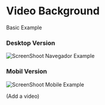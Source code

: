 # Video Background

Basic Example
### Desktop Version
![ScreenShoot Navegador Example](https://user-images.githubusercontent.com/67779237/87242275-0871fc80-c3e0-11ea-8548-c0a25371c661.png)

### Mobil Version 
![ScreenShoot Mobile Example](https://user-images.githubusercontent.com/67779237/87242292-2f303300-c3e0-11ea-903c-79b2a5ceb16f.png)


(Add a video)
